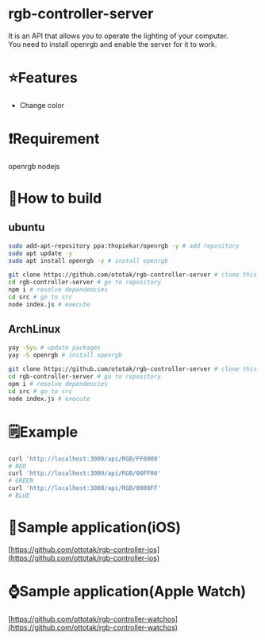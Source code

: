 # rgb-controller-server
It is an API that allows you to operate the lighting of your computer.  
You need to install openrgb and enable the server for it to work.
# ⭐Features
 - Change color
# ❗️Requirement
openrgb
nodejs
# 🔨How to build
## ubuntu
```bash
sudo add-apt-repository ppa:thopiekar/openrgb -y # add repository
sudo apt update -y
sudo apt install openrgb -y # install openrgb

git clone https://github.com/ototak/rgb-controller-server # clone this repository.
cd rgb-controller-server # go to repository
npm i # resolve dependencies
cd src # go to src
node index.js # execute
```
## ArchLinux
```bash
yay -Syu # update packages
yay -S openrgb # install openrgb

git clone https://github.com/ototak/rgb-controller-server # clone this repository.
cd rgb-controller-server # go to repository
npm i # resolve dependencies
cd src # go to src
node index.js # execute
```
# 🗒Example
```bash
curl 'http://localhost:3000/api/RGB/FF0000'
# RED
curl 'http://localhost:3000/api/RGB/00FF00'
# GREEN
curl 'http://localhost:3000/api/RGB/0000FF'
# BLUE
```

# 📱Sample application(iOS)
 [https://github.com/ottotak/rgb-controller-ios](https://github.com/ottotak/rgb-controller-ios)
# ⌚️Sample application(Apple Watch)
 [https://github.com/ottotak/rgb-controller-watchos](https://github.com/ottotak/rgb-controller-watchos)
